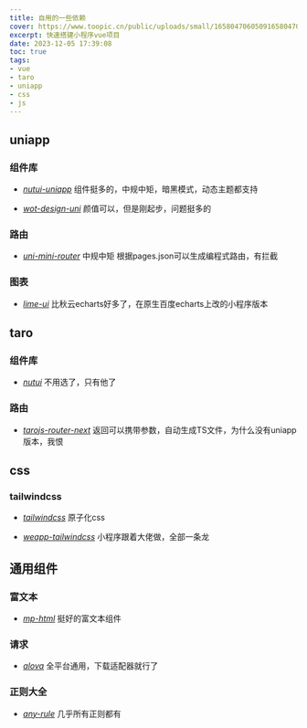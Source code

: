 ```yaml
---
title: 自用的一些依赖
cover: https://www.toopic.cn/public/uploads/small/1658047060509165804706088.png
excerpt: 快速搭建小程序vue项目
date: 2023-12-05 17:39:08
toc: true
tags:
- vue
- taro
- uniapp
- css
- js
---
```


## uniapp

### 组件库

- *[nutui-uniapp](https://www.uniapp-nutui.tech/)* 组件挺多的，中规中矩，暗黑模式，动态主题都支持

- *[wot-design-uni](https://wot-design-uni.netlify.app/)* 颜值可以，但是刚起步，问题挺多的

### 路由

- *[uni-mini-router](https://moonofweisheng.gitee.io/uni-mini-router/)* 中规中矩 根据pages.json可以生成编程式路由，有拦截

### 图表

- *[lime-ui](https://liangei.gitee.io/limeui/#/echart)* 比秋云echarts好多了，在原生百度echarts上改的小程序版本

## taro

### 组件库

- *[nutui](https://nutui.jd.com/#/)* 不用选了，只有他了

### 路由

- *[tarojs-router-next](https://lblblib.gitee.io/tarojs-router-next)* 返回可以携带参数，自动生成TS文件，为什么没有uniapp版本，我恨

## css

### tailwindcss

- *[tailwindcss](https://www.tailwindcss.cn/docs/installation)* 原子化css

- *[weapp-tailwindcss](https://weapp-tw.icebreaker.top/)* 小程序跟着大佬做，全部一条龙

## 通用组件

### 富文本

- *[mp-html](https://jin-yufeng.gitee.io/mp-html/#/)* 挺好的富文本组件

### 请求

- *[alova](https://alova.js.org/zh-CN/)* 全平台通用，下载适配器就行了

### 正则大全

- *[any-rule](https://any-rule.vercel.app/)* 几乎所有正则都有